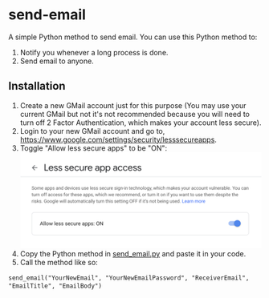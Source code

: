 # send-email
A simple Python method to send email.
You can use this Python method to:
1. Notify you whenever a long process is done.
2. Send email to anyone.

## Installation
1. Create a new GMail account just for this purpose (You may use your current GMail but not it's not recommended because you will need to turn off 2 Factor Authentication, which makes your account less secure).
2. Login to your new GMail account and go to, https://www.google.com/settings/security/lesssecureapps.
3. Toggle "Allow less secure apps" to be "ON":
![img](instruction-screenshot.png)
4. Copy the Python method in [send_email.py](send_email.py) and paste it in your code.
5. Call the method like so:
```
send_email("YourNewEmail", "YourNewEmailPassword", "ReceiverEmail", "EmailTitle", "EmailBody")
```

